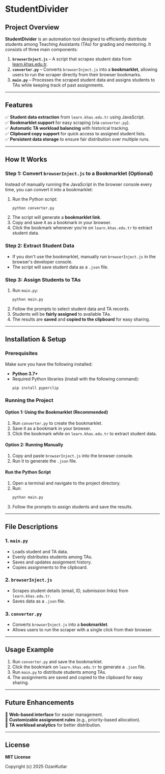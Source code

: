 # **StudentDivider**  

## **Project Overview**  
**StudentDivider** is an automation tool designed to efficiently distribute students among Teaching Assistants (TAs) for grading and mentoring. It consists of three main components:  

1. **`browserInject.js`** – A script that scrapes student data from [learn.khas.edu.tr](https://learn.khas.edu.tr/).  
2. **`converter.py`** – Converts `browserInject.js` into a **bookmarklet**, allowing users to run the scraper directly from their browser bookmarks.  
3. **`main.py`** – Processes the scraped student data and assigns students to TAs while keeping track of past assignments.  

---

## **Features**  
✅ **Student data extraction** from `learn.khas.edu.tr` using JavaScript.  
✅ **Bookmarklet support** for easy scraping (via `converter.py`).  
✅ **Automatic TA workload balancing** with historical tracking.  
✅ **Clipboard copy support** for quick access to assigned student lists.  
✅ **Persistent data storage** to ensure fair distribution over multiple runs.  

---

## **How It Works**  

### **Step 1: Convert `browserInject.js` to a Bookmarklet (Optional)**  
Instead of manually running the JavaScript in the browser console every time, you can convert it into a bookmarklet:  

1. Run the Python script:  
   ```bash
   python converter.py
   ```  
2. The script will generate a **bookmarklet link**.  
3. Copy and save it as a bookmark in your browser.  
4. Click the bookmark whenever you're on `learn.khas.edu.tr` to extract student data.  

### **Step 2: Extract Student Data**  
- If you don't use the bookmarklet, manually run `browserInject.js` in the browser's developer console.  
- The script will save student data as a `.json` file.  

### **Step 3: Assign Students to TAs**  
1. Run `main.py`:  
   ```bash
   python main.py
   ```  
2. Follow the prompts to select student data and TA records.  
3. Students will be **fairly assigned** to available TAs.  
4. The results are **saved** and **copied to the clipboard** for easy sharing.  

---

## **Installation & Setup**  

### **Prerequisites**  
Make sure you have the following installed:  
- **Python 3.7+**  
- Required Python libraries (install with the following command):  
  ```bash
  pip install pyperclip
  ```

### **Running the Project**  

#### **Option 1: Using the Bookmarklet (Recommended)**  
1. Run `converter.py` to create the bookmarklet.  
2. Save it as a bookmark in your browser.  
3. Click the bookmark while on `learn.khas.edu.tr` to extract student data.  

#### **Option 2: Running Manually**  
1. Copy and paste `browserInject.js` into the browser console.  
2. Run it to generate the `.json` file.  

#### **Run the Python Script**  
1. Open a terminal and navigate to the project directory.  
2. Run:  
   ```bash
   python main.py
   ```  
3. Follow the prompts to assign students and save the results.  

---

## **File Descriptions**  

### **1. `main.py`**  
- Loads student and TA data.  
- Evenly distributes students among TAs.  
- Saves and updates assignment history.  
- Copies assignments to the clipboard.  

### **2. `browserInject.js`**  
- Scrapes student details (email, ID, submission links) from `learn.khas.edu.tr`.  
- Saves data as a `.json` file.  

### **3. `converter.py`**  
- Converts `browserInject.js` into a **bookmarklet**.  
- Allows users to run the scraper with a single click from their browser.  

---

## **Usage Example**  

1. Run `converter.py` and save the bookmarklet.  
2. Click the bookmark on `learn.khas.edu.tr` to generate a `.json` file.  
3. Run `main.py` to distribute students among TAs.  
4. The assignments are saved and copied to the clipboard for easy sharing.  

---

## **Future Enhancements**  
🔹 **Web-based interface** for easier management.  
🔹 **Customizable assignment rules** (e.g., priority-based allocation).  
🔹 **TA workload analytics** for better distribution.  

---

## **License**  
**MIT License**  

Copyright (c) 2025 OzanKutlar